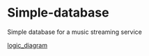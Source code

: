 # Simple-database
Simple database for a music streaming service


[logic_diagram](logic_diagram.pdf)
